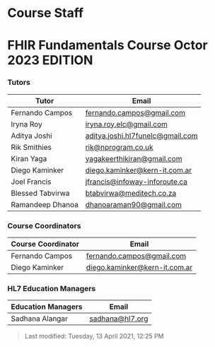 # Course Staff
# FHIR Fundamentals Course Octor 2023 EDITION

### Tutors

| Tutor | Email |
| ------|-------|
| Fernando Campos | fernando.campos@gmail.com |
| Iryna Roy | iryna.roy.elc@gmail.com |
| Aditya Joshi | aditya.joshi.hl7funelc@gmail.com |
| Rik Smithies | rik@nprogram.co.uk |
| Kiran Yaga | yagakeerthikiran@gmail.com |
| Diego Kaminker | diego.kaminker@kern-it.com.ar |
| Joel Francis | jfrancis@infoway-inforoute.ca |
| Blessed Tabvirwa | btabvirwa@meditech.co.za |
| Ramandeep Dhanoa | dhanoaraman90@gmail.com |



### Course Coordinators

| Course Coordinator | Email |
|--------------------|-------|
| Fernando Campos | fernando.campos@gmail.com |
| Diego Kaminker | diego.kaminker@kern-it.com.ar |

### HL7 Education Managers

| Education Managers | Email |
|--------------------|-------|
| Sadhana Alangar | sadhana@hl7.org |

>Last modified: Tuesday, 13 April 2021, 12:25 PM